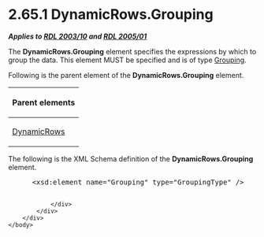 <html dir="LTR" xmlns:mshelp="http://msdn.microsoft.com/mshelp" xmlns:ddue="http://ddue.schemas.microsoft.com/authoring/2003/5" xmlns:xlink="http://www.w3.org/1999/xlink" xmlns:tool="http://www.microsoft.com/tooltip">
    <head>
        <meta http-equiv="Content-Type" content="text/html; CHARSET=utf-8"></meta>
        <meta name="save" content="history"></meta>
        <title>2.65.1 DynamicRows.Grouping</title>
        <xml>
            <mshelp:toctitle title="2.65.1 DynamicRows.Grouping"></mshelp:toctitle>
            <mshelp:rltitle title="[MS-RDL]: DynamicRows.Grouping"></mshelp:rltitle>
            <mshelp:keyword index="A" term="c7c53091-a972-47c8-af3e-da2df1eb089f"></mshelp:keyword>
            <mshelp:attr name="DCSext.ContentType" value="open specification"></mshelp:attr>
            <mshelp:attr name="AssetID" value="c7c53091-a972-47c8-af3e-da2df1eb089f"></mshelp:attr>
            <mshelp:attr name="TopicType" value="kbRef"></mshelp:attr>
            <mshelp:attr name="DCSext.Title" value="[MS-RDL]: DynamicRows.Grouping" />
        </xml>
    </head>
    <body>
        <div id="header">
            <h1 class="heading">2.65.1 DynamicRows.Grouping</h1>
        </div>
        <div id="mainSection">
            <div id="mainBody">
                <div id="allHistory" class="saveHistory"></div>
                <div id="sectionSection0" class="section" name="collapseableSection">
                    

<p><b><i>Applies to </i></b><a href="a7e2ad00-07c8-4f6d-80ab-3ad55df7b233.htm"><b><i>RDL 2003/10</i></b></a><b>
<i>and </i></b><a href="3ebe2912-4958-4832-b391-cad1f5e13338.htm"><b><i>RDL 2005/01</i></b></a></p>

<p>The <b>DynamicRows.Grouping</b> element specifies the
expressions by which to group the data. This element MUST be specified and is
of type <a href="7d574154-eefe-4fc1-8b78-3a18b9350e87.htm">Grouping</a>.</p>

<p>Following is the parent element of the <b>DynamicRows.Grouping</b>
element.</p>

<table>
 <thead>
  <tr>
   <th>
   <p>Parent elements</p>
   </th>
  </tr>
 </thead>
 <tr>
  <td>
  <p><a href="ae8d4d93-e1d0-4379-ac48-4744a347f9db.htm">DynamicRows</a></p>
  </td>
 </tr>
</table>

<p>The following is the XML Schema definition of the <b>DynamicRows.Grouping</b>
element.</p>

<dl>
<dd>
<div><pre> &lt;xsd:element name=&quot;Grouping&quot; type=&quot;GroupingType&quot; /&gt;
  
</pre></div>
</dd></dl>


                </div>
            </div>
        </div>
    </body>
</html>